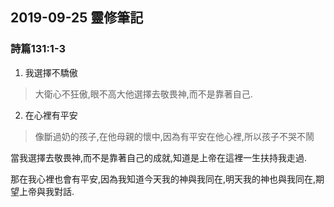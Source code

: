 ## 2019-09-25 靈修筆記

### 詩篇131:1-3

1. 我選擇不驕傲

  > 大衛心不狂傲,眼不高大他選擇去敬畏神,而不是靠著自己.
2. 在心裡有平安

  > 像斷過奶的孩子,在他母親的懷中,因為有平安在他心裡,所以孩子不哭不鬧
  
  當我選擇去敬畏神,而不是靠著自己的成就,知道是上帝在這裡一生扶持我走過.
  
  那在我心裡也會有平安,因為我知道今天我的神與我同在,明天我的神也與我同在,期望上帝與我對話.